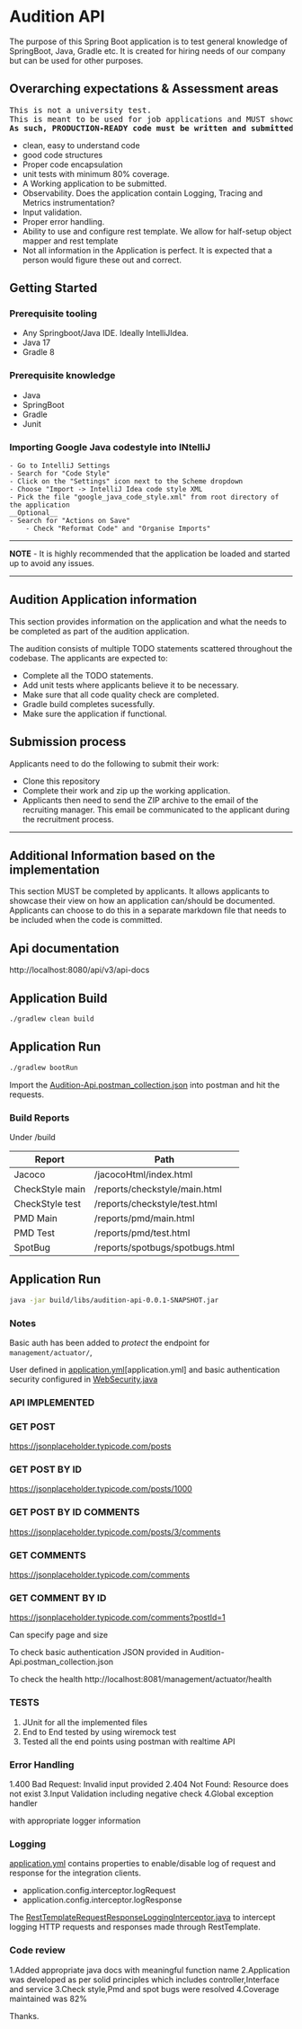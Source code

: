 # Audition API

The purpose of this Spring Boot application is to test general knowledge of SpringBoot, Java, Gradle etc. It is created for hiring needs of our company but can be used for other purposes.

## Overarching expectations & Assessment areas

<pre>
This is not a university test. 
This is meant to be used for job applications and MUST showcase your full skillset. 
<b>As such, PRODUCTION-READY code must be written and submitted. </b> 
</pre>

- clean, easy to understand code
- good code structures
- Proper code encapsulation
- unit tests with minimum 80% coverage.
- A Working application to be submitted.
- Observability. Does the application contain Logging, Tracing and Metrics instrumentation?
- Input validation.
- Proper error handling.
- Ability to use and configure rest template. We allow for half-setup object mapper and rest template
- Not all information in the Application is perfect. It is expected that a person would figure these out and correct.
  
## Getting Started

### Prerequisite tooling

- Any Springboot/Java IDE. Ideally IntelliJIdea.
- Java 17
- Gradle 8
  
### Prerequisite knowledge

- Java
- SpringBoot
- Gradle
- Junit

### Importing Google Java codestyle into INtelliJ

```
- Go to IntelliJ Settings
- Search for "Code Style"
- Click on the "Settings" icon next to the Scheme dropdown
- Choose "Import -> IntelliJ Idea code style XML
- Pick the file "google_java_code_style.xml" from root directory of the application
__Optional__
- Search for "Actions on Save"
    - Check "Reformat Code" and "Organise Imports"
```

---
**NOTE** -
It is  highly recommended that the application be loaded and started up to avoid any issues.

---

## Audition Application information

This section provides information on the application and what the needs to be completed as part of the audition application.

The audition consists of multiple TODO statements scattered throughout the codebase. The applicants are expected to:

- Complete all the TODO statements.
- Add unit tests where applicants believe it to be necessary.
- Make sure that all code quality check are completed.
- Gradle build completes sucessfully.
- Make sure the application if functional.

## Submission process
Applicants need to do the following to submit their work: 
- Clone this repository
- Complete their work and zip up the working application. 
- Applicants then need to send the ZIP archive to the email of the recruiting manager. This email be communicated to the applicant during the recruitment process. 

  
---
## Additional Information based on the implementation

This section MUST be completed by applicants. It allows applicants to showcase their view on how an application can/should be documented. 
Applicants can choose to do this in a separate markdown file that needs to be included when the code is committed. 

## Api documentation

http://localhost:8080/api/v3/api-docs

## Application Build

```sh 
./gradlew clean build
```

## Application Run

```sh 
./gradlew bootRun
```
Import the [Audition-Api.postman_collection.json](src%2Ftest%2Fresources%2FAudition-Api.postman_collection.json) into postman and hit the requests.


### Build Reports

Under /build

| Report          | Path                            |
|-----------------|---------------------------------|
| Jacoco          | /jacocoHtml/index.html          |
| CheckStyle main | /reports/checkstyle/main.html   |
| CheckStyle test | /reports/checkstyle/test.html   |
| PMD Main        | /reports/pmd/main.html          |
| PMD Test        | /reports/pmd/test.html          |
| SpotBug         | /reports/spotbugs/spotbugs.html |

## Application Run

```sh
java -jar build/libs/audition-api-0.0.1-SNAPSHOT.jar
```

### Notes

Basic auth has been added to *protect* the endpoint for `management/actuator/`, 

User defined in [application.yml](src%2Fmain%2Fresources%2Fapplication.yml)[application.yml] and
basic authentication security configured in [WebSecurity.java](src%2Fmain%2Fjava%2Fcom%2Faudition%2Fconfiguration%2FWebSecurity.java)

### API IMPLEMENTED

### GET POST
https://jsonplaceholder.typicode.com/posts

### GET POST BY ID
https://jsonplaceholder.typicode.com/posts/1000

### GET POST BY ID COMMENTS
https://jsonplaceholder.typicode.com/posts/3/comments

### GET COMMENTS
https://jsonplaceholder.typicode.com/comments

### GET COMMENT BY ID
https://jsonplaceholder.typicode.com/comments?postId=1

Can specify page and size 

To check basic authentication JSON provided in Audition-Api.postman_collection.json

To check the health http://localhost:8081/management/actuator/health

### TESTS

1. JUnit for all the implemented files
2. End to End tested by using wiremock test 
3. Tested all the end points using postman with realtime API

### Error Handling

1.400 Bad Request: Invalid input provided
2.404 Not Found: Resource does not exist
3.Input Validation including negative check
4.Global exception handler

with appropriate logger information

### Logging
[application.yml](src%2Ftest%2Fresources%2Fapplication.yml) contains properties to enable/disable log of request and
response for the integration clients.

- application.config.interceptor.logRequest
- application.config.interceptor.logResponse

The [RestTemplateRequestResponseLoggingInterceptor.java](src%2Fmain%2Fjava%2Fcom%2Faudition%2Fcommon%2Flogging%2FRestTemplateRequestResponseLoggingInterceptor.java)
to intercept logging HTTP requests and responses made through RestTemplate.

### Code review

1.Added appropriate java docs with meaningful function name
2.Application was developed as per solid principles which includes
controller,Interface and service 
3.Check style,Pmd and spot bugs were resolved
4.Coverage maintained was 82%

Thanks.

